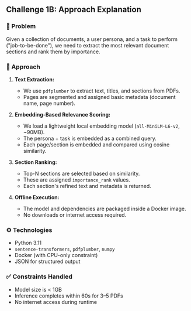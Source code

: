 ## Challenge 1B: Approach Explanation

### 📌 Problem
Given a collection of documents, a user persona, and a task to perform ("job-to-be-done"), we need to extract the most relevant document sections and rank them by importance.

### 🧠 Approach

1. **Text Extraction:**
   - We use `pdfplumber` to extract text, titles, and sections from PDFs.
   - Pages are segmented and assigned basic metadata (document name, page number).

2. **Embedding-Based Relevance Scoring:**
   - We load a lightweight local embedding model (`all-MiniLM-L6-v2`, ~90MB).
   - The persona + task is embedded as a combined query.
   - Each page/section is embedded and compared using cosine similarity.

3. **Section Ranking:**
   - Top-N sections are selected based on similarity.
   - These are assigned `importance_rank` values.
   - Each section's refined text and metadata is returned.

4. **Offline Execution:**
   - The model and dependencies are packaged inside a Docker image.
   - No downloads or internet access required.

### ⚙️ Technologies
- Python 3.11
- `sentence-transformers`, `pdfplumber`, `numpy`
- Docker (with CPU-only constraint)
- JSON for structured output

### ✅ Constraints Handled
- Model size is < 1GB
- Inference completes within 60s for 3–5 PDFs
- No internet access during runtime